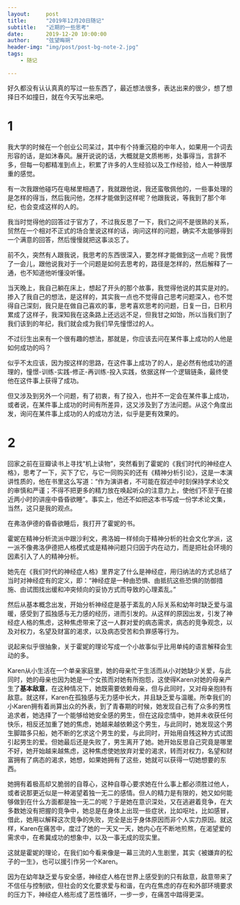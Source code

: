 ```yaml
---
layout:     post
title:      "2019年12月20日随记"
subtitle:   "近期的一些思考"
date:       2019-12-20 10:00:00
author:     "弦望晦朔"
header-img: "img/post/post-bg-note-2.jpg"
tags:
    - 随记

---
```


好久都没有认认真真的写过一些东西了，最近想法很多，表达出来的很少，想了想择日不如撞日，就在今天写出来吧。

# 1

我大学的时候在一个创业公司呆过，其中有个持重沉稳的中年人，如果用一个词去形容的话，是如沐春风。展开说说的话，大概就是文质彬彬，处事得当，言辞不多，但每一句都精准到点上，积累了许多的人生经验以及工作经验，给人一种很厚重的感觉。

有一次我跟他碰巧在电梯里相遇了，我就跟他说，我还蛮敬佩他的，一些事处理的是怎样的得当，然后我问他，怎样才能做到这样呢？他跟我说，等我到了那个年纪，也会变成这样的人的。

我当时觉得他的回答过于官方了，不过我反思了一下，我们之间不是很熟的关系，贸然在一个相对不正式的场合里说这样的话，询问这样的问题，确实不太能够得到一个满意的回答，然后慢慢就把这事淡忘了。

前不久，突然有人跟我说，我思考的东西很深入，要怎样才能做到这一点呢？我愣了一会儿，跟他说我对于一个问题是如何去思考的，路径是怎样的，然后解释了一通，也不知道他听懂没听懂。

当天晚上，我自己躺在床上，想起了开头的那个故事，我觉得他说的其实是对的。掺入了我自己的想法，是这样的，其实我一点也不觉得自己思考问题深入，也不觉得自己深刻，我只是在做自己喜欢的事，思考喜欢思考的问题，日复一日，日积月累成了这样子，我深知我在这条路上还远远不足，但我甘之如饴，所以当我们到了我们该到的年纪，我们就会成为我们早先憧憬过的人。

不过衍生出来有一个很有趣的想法，那就是，你应该去问在某件事上成功的人他是如何成功的吗？

似乎不太应该，因为按这样的思路，在这件事上成功了的人，是必然有他成功的道理的，憧憬-训练-实践-修正-再训练-投入实践，依据这样一个逻辑链条，最终使他在这件事上获得了成功。

但又涉及到另外一个问题，有了初衷，有了投入，也并不一定会在某件事上成功，或者说，在某件事上成功的时间有所差异，这又涉及到了方法问题。从这个角度出发，询问在某件事上成功的人的成功方法，似乎是更有效果的。



# 2

回家之前在豆瓣读书上寻找“机上读物”，突然看到了霍妮的《我们时代的神经症人格》，思考了一下，买下了它，与它一同购买的还有《精神分析引论》，这是一本演讲性质的，他在书里这么写道：“作为演讲者，不可能在叙述中时刻保持学术论文的审慎和严谨；不得不把更多的精力放在唤起听众的注意力上，使他们不至于在接近两小时的讲座中昏昏欲睡”。事实上，他还不如把这本书写成一份学术论文集，当然，这只是我的观点。

在弗洛伊德的昏昏欲睡后，我打开了霍妮的书。

霍妮在精神分析流派中跟沙利文，弗洛姆一样倾向于精神分析的社会文化学派，这一派不像弗洛伊德把人格模式或是精神问题只归因于内在动力，而是把社会环境的因素引入了人的精神分析。

她先在《我们时代的神经症人格》里界定了什么是神经症，用归纳法的方式总结了当时对神经症有的定义，即：“神经症是一种由恐惧、由抵抗这些恐惧的防御措施、由试图找出缓和冲突倾向的妥协方式而导致的心理紊乱。”

然后从基本概念出发，开始分析神经症是基于紊乱的人际关系和幼年时缺乏爱与温暖，感受到了孤独感与无力感的经历，进而引发的。从这样的原因出发，引发了神经症人格的焦虑，这种焦虑带来了这一人群对爱的病态需求，病态的竞争观念，以及对权力，名望及财富的渴求，以及病态受苦和负罪感等行为。

说起来似乎很抽象，关于霍妮的理论写成一个小故事似乎比用单纯的语言解释会生动的多。

Karen从小生活在一个单亲家庭里，她的母亲忙于生活而从小对她缺少关爱，与此同时，她的母亲也因为她是一个女孩而对她有所抱怨，这使得Karen对她的母亲产生了**基本敌意**，在这种情况下，她既需要依赖母亲，但与此同时，又对母亲抱持有敌意。就这样，Karen在孤独感与无力感中长大，并且缺乏爱与温暖。所幸我们的小Karen拥有着尚算出众的外表，到了青春期的时候，她发现自己有了众多的男性追求者，她选择了一个能够给她安全感的男生，但在这段恋情中，她并未收获任何快乐，相反还加重了她的焦虑，她越来越依赖这个男生，与此同时，她发现这个男生脚踏多只船，她不断的乞求这个男生的爱，与此同时，开始用自残这种方式试图引起男生的爱。但她最后还是失败了，男生离开了她。她开始反思自己究竟是哪里不好，她开始越来越焦虑，这种焦虑使她放弃对爱的渴求，转而对权力，名望和财富拥有了病态的渴求，她想，如果她拥有了这些，她就可以获得一切她想要的东西。

她拥有着极高却又脆弱的自尊心，这种自尊心要求她在什么事上都必须胜过他人，或者说那更近似是一种渴望着独一无二的感情。但人的精力是有限的，她又如何能够做到在什么方面都是独一无二的呢？于是她在意识深处，又在逃避着竞争，在大多数她没有把握的竞争中，她总是在身体上出现一些症状，比如呕吐，比如感冒，借此，她用以解释这次竞争的失败，完全是出于身体原因而非个人实力原因。就这样，Karen在痛苦中，度过了她的一天又一天，她内心在不断地煎熬，在渴望爱的需求中，在希冀成功的想象中，以及一事无成的现实里。

这就是霍妮的理论，在我们如今看来像是一幕三流的人生剧里，其实《被嫌弃的松子的一生》，也可以援引作另一个Karen。

因为在幼年缺乏爱与安全感，神经症人格在世界上感受到的只有敌意，敌意带来了不信任与控制欲，但社会的文化要求爱与和谐，在内在焦虑的存在和外部环境要求的压力下，神经症人格形成了恶性循环，一步一步，在痛苦中踏得更深。

